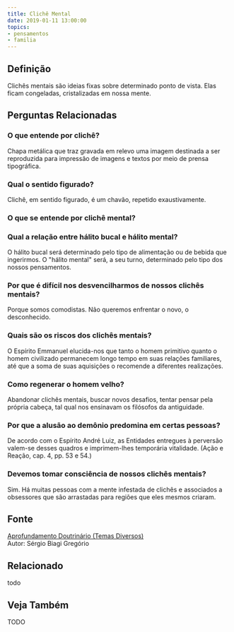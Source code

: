 ```yaml
---
title: Clichê Mental
date: 2019-01-11 13:00:00
topics: 
- pensamentos
- familia
---
```


## Definição
Clichês mentais são ideias fixas sobre determinado ponto de vista. Elas ficam
congeladas, cristalizadas em nossa mente.


## Perguntas Relacionadas

### O que entende por clichê?
Chapa metálica que traz gravada em relevo uma imagem destinada a ser
reproduzida para impressão de imagens e textos por meio de prensa
tipográfica.

### Qual o sentido figurado?
Clichê, em sentido figurado, é um chavão, repetido exaustivamente.

### O que se entende por clichê mental?

### Qual a relação entre hálito bucal e hálito mental?
O hálito bucal será determinado pelo tipo de alimentação ou de bebida
que ingerirmos. O "hálito mental" será, a seu turno, determinado pelo
tipo dos nossos pensamentos.

### Por que é difícil nos desvencilharmos de nossos clichês mentais?
Porque somos comodistas. Não queremos enfrentar o novo, o desconhecido.

### Quais são os riscos dos clichês mentais?
O Espírito Emmanuel elucida-nos que tanto o homem primitivo quanto o
homem civilizado permanecem longo tempo em suas relações familiares, até
que a soma de suas aquisições o recomende a diferentes realizações.

### Como regenerar o homem velho?
Abandonar clichês mentais, buscar novos desafios, tentar pensar pela
própria cabeça, tal qual nos ensinavam os filósofos da antiguidade.

### Por que a alusão ao demônio predomina em certas pessoas?
De acordo com o Espírito André Luiz, as Entidades entregues à perversão
valem-se desses quadros e imprimem-lhes temporária vitalidade. (Ação e
Reação, cap. 4, pp. 53 e 54.)

### Devemos tomar consciência de nossos clichês mentais?
Sim. Há muitas pessoas com a mente infestada de clichês e associados a
obsessores que são arrastadas para regiões que eles mesmos criaram.

## Fonte
[Aprofundamento Doutrinário (Temas Diversos)](https://sites.google.com/view/aprofundamentodoutrinario/clichês-mentais)  
Autor: Sérgio Biagi Gregório


## Relacionado
todo

## Veja Também
TODO


